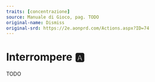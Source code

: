 ```yaml
---
traits: [concentrazione]
source: Manuale di Gioco, pag. TODO
original-name: Dismiss
original-srd: https://2e.aonprd.com/Actions.aspx?ID=74
---
```


# Interrompere :a:

TODO
